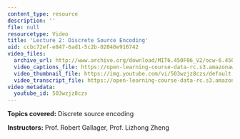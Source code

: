 ```yaml
---
content_type: resource
description: ''
file: null
resourcetype: Video
title: 'Lecture 2: Discrete Source Encoding'
uid: ccbc72ef-e847-6ad1-5c2b-02040e916742
video_files:
  archive_url: http://www.archive.org/download/MIT6.450F06_V2/ocw-6.450-f06-2003-09-08_300k.mp4
  video_captions_file: https://open-learning-course-data-rc.s3.amazonaws.com/6-450-principles-of-digital-communications-i-fall-2006/39ec6a0c1de25ccab23f413a77a4cb24_503wzjz8czs.vtt
  video_thumbnail_file: https://img.youtube.com/vi/503wzjz8czs/default.jpg
  video_transcript_file: https://open-learning-course-data-rc.s3.amazonaws.com/6-450-principles-of-digital-communications-i-fall-2006/9dc6d0a61db38eec89d12b38ebe50a36_503wzjz8czs.pdf
video_metadata:
  youtube_id: 503wzjz8czs
---
```


**Topics covered:** Discrete source encoding

**Instructors:** Prof. Robert Gallager, Prof. Lizhong Zheng